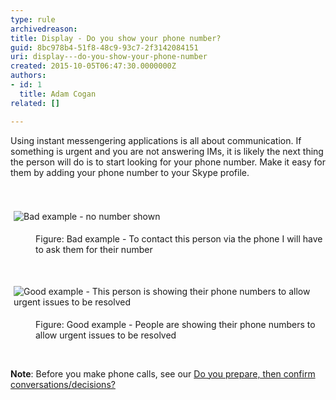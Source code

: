 ```yaml
---
type: rule
archivedreason: 
title: Display - Do you show your phone number?
guid: 8bc978b4-51f8-48c9-93c7-2f3142084151
uri: display---do-you-show-your-phone-number
created: 2015-10-05T06:47:30.0000000Z
authors:
- id: 1
  title: Adam Cogan
related: []

---
```



Using instant messengering applications is all about communication. If something is urgent and you are not answering IMs, it is likely the next thing the person will do is to start looking for your phone number. Make it easy for them by adding your phone number to your Skype profile.<br>
<br><excerpt class='endintro'></excerpt><br>
<p>​​<img src="/PublishingImages/Bad-Example-no-number.jpg" alt="Bad example - no number shown" style="margin&#58;5px;" /></p><dd class="ssw15-rteElement-FigureBad">​​Figure&#58; Bad example - To contact this&#160;person&#160;via the phone I will have to ask them for their number<br></dd><p class="ssw15-rteElement-P">​​<br></p><p class="ssw15-rteElement-P"><img src="/PublishingImages/Good-Example-numbers-listed.jpg" alt="Good example - This person is showing their phone numbers to allow urgent issues to be resolved" style="margin&#58;5px;" /><br></p><dd class="ssw15-rteElement-FigureGood">​​Figure&#58; Good example - People are showing their phone numbers to allow urgent issues to be resolved​<br></dd><p class="ssw15-rteElement-P">​<br></p><p class="ssw15-rteElement-P"><strong>Note</strong>&#58; Before you make phone calls, see our&#160;<a href="/_layouts/15/FIXUPREDIRECT.ASPX?WebId=3dfc0e07-e23a-4cbb-aac2-e778b71166a2&amp;TermSetId=07da3ddf-0924-4cd2-a6d4-a4809ae20160&amp;TermId=2b86d144-7041-41f3-92aa-d7d59b88149a">Do you prepare, then confirm conversations/decisions?​</a><br></p>



